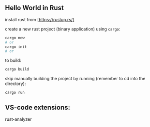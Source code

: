 ## Hello World in Rust

install rust from [https://rustup.rs/]

create a new rust project (binary application) using `cargo`:

```bash
cargo new
# or
cargo init
# or
```

to build:

```bash
cargo build
```

skip manually building the project by running (remember to cd into the directory):

```bash
cargo run
```

## VS-code extensions:

rust-analyzer
